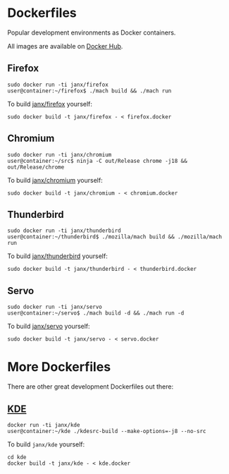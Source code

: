 # Dockerfiles

Popular development environments as Docker containers.

All images are available on [Docker Hub](https://hub.docker.com/u/janx/).

## Firefox

    sudo docker run -ti janx/firefox
    user@container:~/firefox$ ./mach build && ./mach run

To build [janx/firefox](https://hub.docker.com/r/janx/firefox/) yourself:

    sudo docker build -t janx/firefox - < firefox.docker

## Chromium

    sudo docker run -ti janx/chromium
    user@container:~/src$ ninja -C out/Release chrome -j18 && out/Release/chrome

To build [janx/chromium](https://hub.docker.com/r/janx/chromium/) yourself:

    sudo docker build -t janx/chromium - < chromium.docker

## Thunderbird

    sudo docker run -ti janx/thunderbird
    user@container:~/thunderbird$ ./mozilla/mach build && ./mozilla/mach run

To build [janx/thunderbird](https://hub.docker.com/r/janx/thunderbird/) yourself:

    sudo docker build -t janx/thunderbird - < thunderbird.docker

## Servo

    sudo docker run -ti janx/servo
    user@container:~/servo$ ./mach build -d && ./mach run -d

To build [janx/servo](https://hub.docker.com/r/janx/servo/) yourself:

    sudo docker build -t janx/servo - < servo.docker

# More Dockerfiles

There are other great development Dockerfiles out there:

## [KDE](https://github.com/rcatolino/kdesrcbuild-docker)

    docker run -ti janx/kde
    user@container:~/kde ./kdesrc-build --make-options=-j8 --no-src

To build `janx/kde` yourself:

    cd kde
    docker build -t janx/kde - < kde.docker
